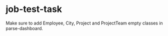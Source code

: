 # job-test-task

Make sure to add Employee, City, Project and ProjectTeam empty classes in parse-dashboard.
